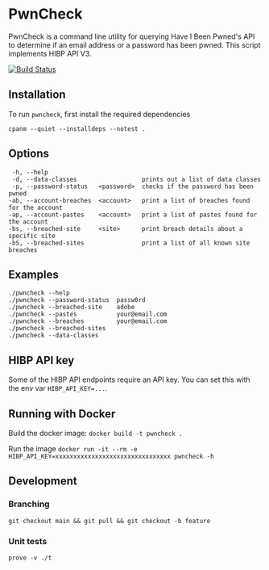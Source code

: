 # PwnCheck

PwnCheck is a command line utility for querying Have I Been Pwned's
API to determine if an email address or a password has been pwned. 
This script implements HIBP API V3.

[![Build Status](https://travis-ci.com/selftaught/PwnCheck.svg?token=Tx7EAKup6EXJbMTwywxS&branch=main)](https://travis-ci.com/selftaught/PwnCheck)

## Installation

To run `pwncheck`, first install the required dependencies

    cpanm --quiet --installdeps --notest .

## Options

     -h, --help
     -d, --data-classes                  prints out a list of data classes
     -p, --password-status   <password>  checks if the password has been pwned
    -ab, --account-breaches  <account>   print a list of breaches found for the account
    -ap, --account-pastes    <account>   print a list of pastes found for the account
    -bs, --breached-site     <site>      print breach details about a specific site
    -bS, --breached-sites                print a list of all known site breaches

## Examples

    ./pwncheck --help
    ./pwncheck --password-status  passw0rd
    ./pwncheck --breached-site    adobe
    ./pwncheck --pastes           your@email.com
    ./pwncheck --breaches         your@email.com
    ./pwncheck --breached-sites
    ./pwncheck --data-classes

## HIBP API key

Some of the HIBP API endpoints require an API key. You can set this with the env var `HIBP_API_KEY=...`.

## Running with Docker

Build the docker image:
```docker build -t pwncheck .```

Run the image
```docker run -it --rm -e HIBP_API_KEY=xxxxxxxxxxxxxxxxxxxxxxxxxxxxxxxx pwncheck -h```

## Development

### Branching

`git checkout main && git pull && git checkout -b feature`

### Unit tests

`prove -v ./t`

